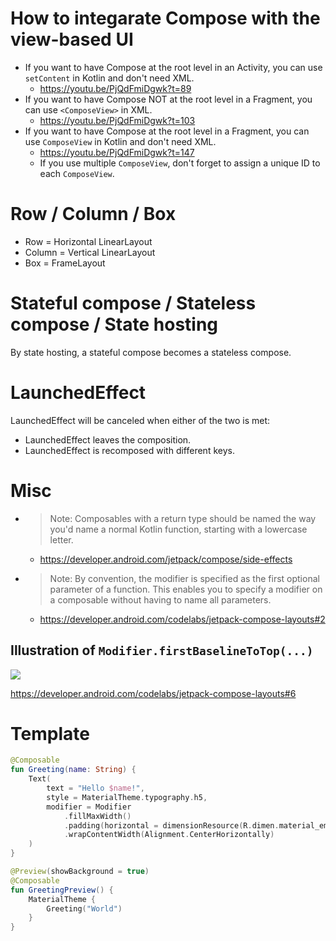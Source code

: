 # How to integarate Compose with the view-based UI
* If you want to have Compose at the root level in an Activity, you can use `setContent` in Kotlin and don't need XML.
  * https://youtu.be/PjQdFmiDgwk?t=89
* If you want to have Compose NOT at the root level in a Fragment, you can use `<ComposeView>` in XML.
  * https://youtu.be/PjQdFmiDgwk?t=103
* If you want to have Compose at the root level in a Fragment, you can use `ComposeView` in Kotlin and don't need XML.
  * https://youtu.be/PjQdFmiDgwk?t=147
  * If you use multiple `ComposeView`, don't forget to assign a unique ID to each `ComposeView`.

# Row / Column / Box
* Row = Horizontal LinearLayout
* Column = Vertical LinearLayout
* Box = FrameLayout

# Stateful compose / Stateless compose / State hosting
By state hosting, a stateful compose becomes a stateless compose.

# LaunchedEffect
LaunchedEffect will be canceled when either of the two is met:
* LaunchedEffect leaves the composition.
* LaunchedEffect is recomposed with different keys.

# Misc
* > Note: Composables with a return type should be named the way you'd name a normal Kotlin function, starting with a lowercase letter.
  * https://developer.android.com/jetpack/compose/side-effects
* > Note: By convention, the modifier is specified as the first optional parameter of a function. This enables you to specify a modifier on a composable without having to name all parameters.
  * https://developer.android.com/codelabs/jetpack-compose-layouts#2

## Illustration of `Modifier.firstBaselineToTop(...)`
![](https://user-images.githubusercontent.com/1838962/128594836-c9f2f627-4749-46f0-97db-c71d084e4620.png)

https://developer.android.com/codelabs/jetpack-compose-layouts#6

# Template
```kotlin
@Composable
fun Greeting(name: String) {
    Text(
        text = "Hello $name!",
        style = MaterialTheme.typography.h5,
        modifier = Modifier
            .fillMaxWidth()
            .padding(horizontal = dimensionResource(R.dimen.material_emphasis_disabled))
            .wrapContentWidth(Alignment.CenterHorizontally)
    )
}

@Preview(showBackground = true)
@Composable
fun GreetingPreview() {
    MaterialTheme {
        Greeting("World")
    }
}
```
